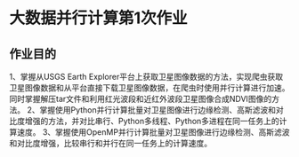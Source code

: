 # 大数据并行计算第1次作业
## 作业目的
1、掌握从USGS Earth Explorer平台上获取卫星图像数据的方法，实现爬虫获取卫星图像数据和从平台直接下载卫星图像数据，在爬虫时使用并行计算进行加速。同时掌握解压tar文件和利用红光波段和近红外波段卫星图像合成NDVI图像的方法。
2、掌握使用Python并行计算批量对卫星图像进行边缘检测、高斯滤波和对比度增强的方法，并对比串行、Python多线程、Python多进程在同一任务上的计算速度。
3、掌握使用OpenMP并行计算批量对卫星图像进行边缘检测、高斯滤波和对比度增强，比较串行和并行在同一任务上的计算速度。
